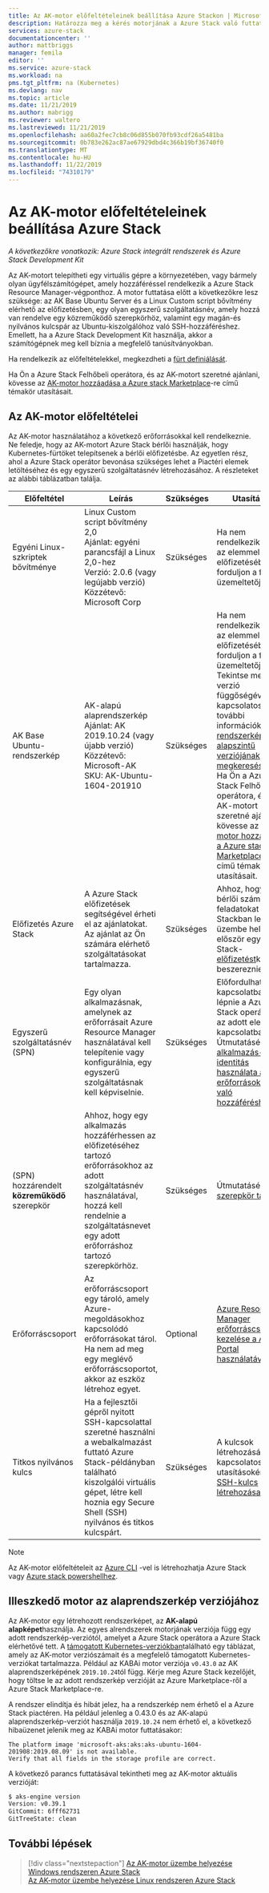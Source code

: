 ```yaml
---
title: Az AK-motor előfeltételeinek beállítása Azure Stackon | Microsoft Docs
description: Határozza meg a kérés motorjának a Azure Stack való futtatásának követelményeit.
services: azure-stack
documentationcenter: ''
author: mattbriggs
manager: femila
editor: ''
ms.service: azure-stack
ms.workload: na
pms.tgt_pltfrm: na (Kubernetes)
ms.devlang: nav
ms.topic: article
ms.date: 11/21/2019
ms.author: mabrigg
ms.reviewer: waltero
ms.lastreviewed: 11/21/2019
ms.openlocfilehash: aa60a2fec7cb8c06d855b070fb93cdf26a5481ba
ms.sourcegitcommit: 0b783e262ac87ae67929dbd4c366b19bf36740f0
ms.translationtype: MT
ms.contentlocale: hu-HU
ms.lasthandoff: 11/22/2019
ms.locfileid: "74310179"
---
```

# <a name="set-up-the-prerequisites-for-the-aks-engine-on-azure-stack"></a>Az AK-motor előfeltételeinek beállítása Azure Stack

*A következőkre vonatkozik: Azure Stack integrált rendszerek és Azure Stack Development Kit*

Az AK-motort telepítheti egy virtuális gépre a környezetében, vagy bármely olyan ügyfélszámítógépet, amely hozzáféréssel rendelkezik a Azure Stack Resource Manager-végponthoz. A motor futtatása előtt a következőkre lesz szüksége: az AK Base Ubuntu Server és a Linux Custom script bővítmény elérhető az előfizetésben, egy olyan egyszerű szolgáltatásnév, amely hozzá van rendelve egy közreműködő szerepkörhöz, valamint egy magán-és nyilvános kulcspár az Ubuntu-kiszolgálóhoz való SSH-hozzáféréshez. Emellett, ha a Azure Stack Development Kit használja, akkor a számítógépnek meg kell bíznia a megfelelő tanúsítványokban.

Ha rendelkezik az előfeltételekkel, megkezdheti a [fürt definiálását](azure-stack-kubernetes-aks-engine-deploy-cluster.md).

Ha Ön a Azure Stack Felhőbeli operátora, és az AK-motort szeretné ajánlani, kövesse az [AK-motor hozzáadása a Azure stack Marketplace](../operator/azure-stack-aks-engine.md)-re című témakör utasításait.

## <a name="prerequisites-for-the-aks-engine"></a>Az AK-motor előfeltételei

Az AK-motor használatához a következő erőforrásokkal kell rendelkeznie. Ne feledje, hogy az AK-motort Azure Stack bérlői használják, hogy Kubernetes-fürtöket telepítsenek a bérlői előfizetésbe. Az egyetlen rész, ahol a Azure Stack operátor bevonása szükséges lehet a Piactéri elemek letöltéséhez és egy egyszerű szolgáltatásnév létrehozásához. A részleteket az alábbi táblázatban találja.

| Előfeltétel | Leírás | Szükséges | Utasítások |
| --- | --- | --- | --- |
| Egyéni Linux-szkriptek bővítménye | Linux Custom script bővítmény 2,0<br>Ajánlat: egyéni parancsfájl a Linux 2,0-hez<br>Verzió: 2.0.6 (vagy legújabb verzió)<br>Közzétevő: Microsoft Corp | Szükséges | Ha nem rendelkezik ezzel az elemmel az előfizetésében, forduljon a felhő üzemeltetőjéhez. |
| AK Base Ubuntu-rendszerkép | AK-alapú alaprendszerkép<br>Ajánlat: AK<br> 2019.10.24 (vagy újabb verzió)<br>Közzétevő: Microsoft-AK<br>SKU: AK-Ubuntu-1604-201910 | Szükséges | Ha nem rendelkezik ezzel az elemmel az előfizetésében, forduljon a felhő üzemeltetőjéhez. Tekintse meg a verzió függőségével kapcsolatos további információkat a [rendszerképek alapszintű verziójának megkereséséhez](#matching-engine-to-base-image-version).<br> Ha Ön a Azure Stack Felhőbeli operátora, és az AK-motort szeretné ajánlani, kövesse az [AK-motor hozzáadása a Azure stack Marketplace](../operator/azure-stack-aks-engine.md)-re című témakör utasításait. |
| Előfizetés Azure Stack | A Azure Stack előfizetések segítségével érheti el az ajánlatokat. Az ajánlat az Ön számára elérhető szolgáltatásokat tartalmazza. | Szükséges | Ahhoz, hogy a bérlői számítási feladatokat Azure Stackban lehessen üzembe helyezni, először egy Azure Stack- [előfizetést](https://docs.microsoft.com/azure-stack/user/azure-stack-subscribe-services)kell beszereznie. |
| Egyszerű szolgáltatásnév (SPN) |  Egy olyan alkalmazásnak, amelynek az erőforrásait Azure Resource Manager használatával kell telepítenie vagy konfigurálnia, egy egyszerű szolgáltatásnak kell képviselnie. | Szükséges | Előfordulhat, hogy kapcsolatba kell lépnie a Azure Stack operátorral az adott elemmel kapcsolatban.  Útmutatásért lásd: [alkalmazás-identitás használata az erőforrásokhoz való hozzáféréshez](https://docs.microsoft.com/azure-stack/operator/azure-stack-create-service-principals) |
| (SPN) hozzárendelt **közreműködő** szerepkör | Ahhoz, hogy egy alkalmazás hozzáférhessen az előfizetéséhez tartozó erőforrásokhoz az adott szolgáltatásnév használatával, hozzá kell rendelnie a szolgáltatásnevet egy adott erőforráshoz tartozó szerepkörhöz. | Szükséges | Útmutatásért lásd: [szerepkör társítása](https://docs.microsoft.com/azure-stack/operator/azure-stack-create-service-principals#assign-a-role) |
| Erőforráscsoport | Az erőforráscsoport egy tároló, amely Azure-megoldásokhoz kapcsolódó erőforrásokat tárol. Ha nem ad meg egy meglévő erőforráscsoportot, akkor az eszköz létrehoz egyet. | Optional | [Azure Resource Manager erőforráscsoportok kezelése a Azure Portal használatával](https://docs.microsoft.com/azure/azure-resource-manager/manage-resource-groups-portal) |
| Titkos nyilvános kulcs | Ha a fejlesztői gépről nyitott SSH-kapcsolattal szeretné használni a webalkalmazást futtató Azure Stack-példányban található kiszolgálói virtuális gépet, létre kell hoznia egy Secure Shell (SSH) nyilvános és titkos kulcspárt. | Szükséges | A kulcsok létrehozásával kapcsolatos utasításokért lásd: [SSH-kulcs létrehozása](https://docs.microsoft.com/azure-stack/user/azure-stack-dev-start-howto-ssh-public-key).|

> [!Note]  
> Az AK-motor előfeltételeit az [Azure CLI](https://docs.microsoft.com/azure-stack/user/azure-stack-version-profiles-azurecli2) -vel is létrehozhatja Azure Stack vagy [Azure stack powershellhez](https://docs.microsoft.com/azure-stack/operator/azure-stack-powershell-install).

## <a name="matching-engine-to-base-image-version"></a>Illeszkedő motor az alaprendszerkép verziójához

Az AK-motor egy létrehozott rendszerképet, az **AK-alapú alapképet**használja. Az egyes alrendszerek motorjának verziója függ egy adott rendszerkép-verziótól, amelyet a Azure Stack operátora a Azure Stack elérhetővé tett. A [támogatott Kubernetes-verziókban](https://github.com/Azure/aks-engine/blob/master/docs/topics/azure-stack.md#supported-kubernetes-versions)található egy táblázat, amely az AK-motor verziószámait és a megfelelő támogatott Kubernetes-verziókat tartalmazza. Például az KABAi motor verziója `v0.43.0` az AK alaprendszerképének `2019.10.24`tól függ. Kérje meg Azure Stack kezelőjét, hogy töltse le az adott rendszerkép verzióját az Azure Marketplace-ről a Azure Stack Marketplace-re.

A rendszer elindítja és hibát jelez, ha a rendszerkép nem érhető el a Azure Stack piactéren. Ha például jelenleg a 0.43.0 és az AK-alapú alaprendszerkép-verziót használja `2019.10.24` nem érhető el, a következő hibaüzenet jelenik meg az KABAi motor futtatásakor: 

```Text  
The platform image 'microsoft-aks:aks:aks-ubuntu-1604-201908:2019.08.09' is not available. 
Verify that all fields in the storage profile are correct.
```

A következő parancs futtatásával tekintheti meg az AK-motor aktuális verzióját:

```bash  
$ aks-engine version
Version: v0.39.1
GitCommit: 6fff62731
GitTreeState: clean
```

## <a name="next-steps"></a>További lépések

> [!div class="nextstepaction"]
> [Az AK-motor üzembe helyezése Windows rendszeren Azure Stack](azure-stack-kubernetes-aks-engine-deploy-windows.md)  
> [Az AK-motor üzembe helyezése Linux rendszeren Azure Stack](azure-stack-kubernetes-aks-engine-deploy-linux.md)